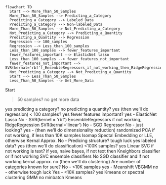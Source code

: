 ```mermaid
flowchart TD
  Start --> More_Than_50_Samples
  More_Than_50_Samples --> Predicting_a_Category
  Predicting_a_Category --> Labeled_Data
  Predicting_a_Category --> Non-labeled_Data
  More_Than_50_Samples --> Not_Predicting_a_Category
  Not_Predicting_a_Category --> Predicting_a_Quantity
  Predicting_a_Quantity --> Regression
  Regression --> 100_samples
  Regression --> Less_than_100_samples
  Less_than_100_samples --> fewer_features_important
  fewer_features_important --> ElasticNet lasso
  Less_than_100_samples --> fewer_features_not_important
  fewer_features_not_important --> SVR(kernal='rbf')_EnsembleRegressors_if_not_working_then_RidgeRegressionSVR(kernal='linear')
  Not_Predicting_a_Category --> Not_Predicting_a_Quantity
  Start --> Less_Than_50_Samples
  Less_Than_50_Samples --> Get_More_Data
```




Start
>50 samples?
  no get more data

  yes predicting a category?
    no predicting a quantity?
      yes (then we'll do regression) < 100 samples?
        yes fewer features important?
          yes - ElasticNet Lasso
          No - SVR(kernel = 'rbf') EnsembleRegressors if not working, RidgeRegression SVR(kernal='linear')
        No - SGD Regressor
      No - just looking?
        yes - (then we'll do dimensionality reduction) randomized PCA if not working, if less than 10K samples Isomap Spectal Embedding or LLE, otherwise Kernal Approx.
        No - Predicing structure? tough luck
    yes labeled data?
      yes (then we'll do classification) <100K samples?
        yes Linear SVC if not working is text? if yes, naive bayes, if not text then Kneighbors classifier or if not working SVC ensemble classifiers
        No SGD classifier and if not working kernal approx.
      no (then we'll do clustering) Are number of categories known for sure?
        No - <10K samples 
          yes - Meanshift VBGMM
          no - otherwise tough luck
        Yes - <10K samples?
          yes Kmeans or spectral clustering GMM
          no  minbatch Kmeans
  

